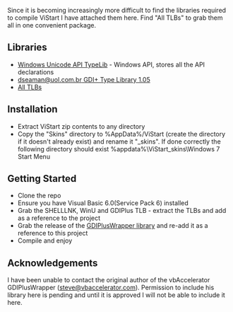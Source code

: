Since it is becoming increasingly more difficult to find the libraries required to compile ViStart I have attached them here. Find "All TLBs" to grab them all in one convenient package. 

## Libraries
- [Windows Unicode API TypeLib](https://github.com/badcodes/vb6/blob/master/%5BInclude%5D/TypeLib/winu.tlb) - Windows API, stores all the API declarations
- [dseaman@uol.com.br GDI+ Type Library 1.05](http://www.vbaccelerator.com/home/VB/Type_Libraries/GDIPlus_Type_Library/article.asp)
- [All TLBs](https://lee-soft.com/bin/TLB.zip)

## Installation

- Extract ViStart zip contents to any directory
- Copy the "Skins" directory to %AppData%/ViStart (create the directory if it doesn't already exist) and rename it "_skins". If done correctly the following directory should exist %appdata%\ViStart\_skins\Windows 7 Start Menu

## Getting Started

- Clone the repo
- Ensure you have Visual Basic 6.0(Service Pack 6) installed
- Grab the SHELLLNK, WinU and GDIPlus TLB - extract the TLBs and add as a reference to the project
- Grab the release of the [GDIPlusWrapper library](https://github.com/lee-soft/GDIPlusWrapper/releases) and re-add it as a reference to this project
- Compile and enjoy

## Acknowledgements

I have been unable to contact the original author of the vbAccelerator GDIPlusWrapper (steve@vbaccelerator.com). Permission to include his library here is pending and until it is approved I will not be able to include it here.
